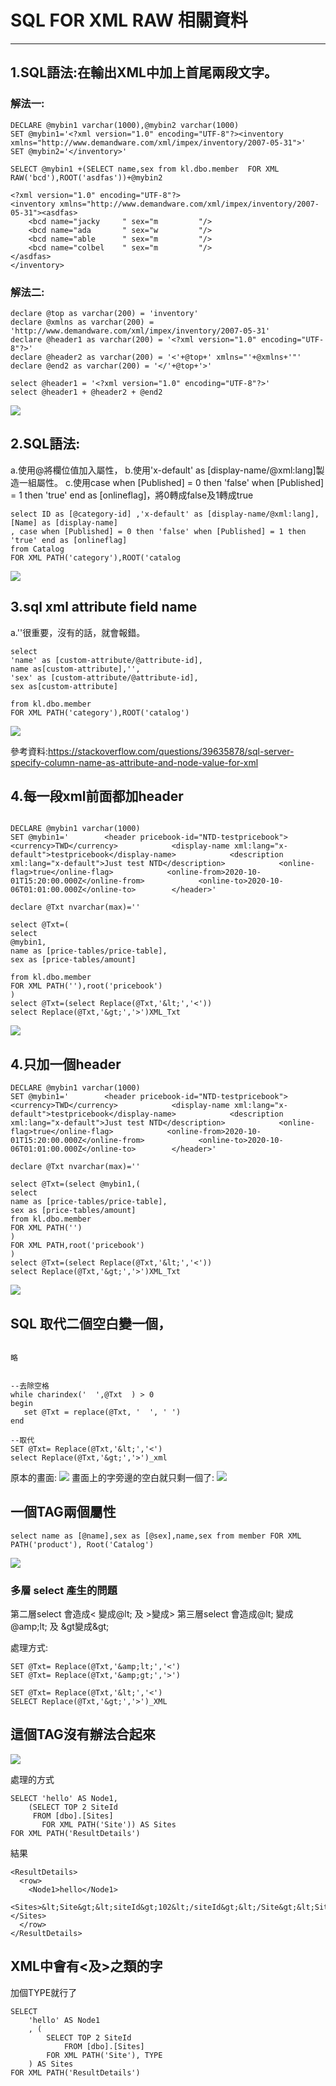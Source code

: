 # SQL FOR XML RAW 相關資料
---

## 1.SQL語法:在輸出XML中加上首尾兩段文字。
### 解法一:
```
DECLARE @mybin1 varchar(1000),@mybin2 varchar(1000)
SET @mybin1='<?xml version="1.0" encoding="UTF-8"?><inventory xmlns="http://www.demandware.com/xml/impex/inventory/2007-05-31">'
SET @mybin2='</inventory>'

SELECT @mybin1 +(SELECT name,sex from kl.dbo.member  FOR XML RAW('bcd'),ROOT('asdfas'))+@mybin2
```

```
<?xml version="1.0" encoding="UTF-8"?>
<inventory xmlns="http://www.demandware.com/xml/impex/inventory/2007-05-31"><asdfas>
    <bcd name="jacky     " sex="m         "/>
    <bcd name="ada       " sex="w         "/>
    <bcd name="able      " sex="m         "/>
    <bcd name="colbel    " sex="m         "/>
</asdfas>
</inventory>
```

### 解法二:
```
declare @top as varchar(200) = 'inventory'
declare @xmlns as varchar(200) = 'http://www.demandware.com/xml/impex/inventory/2007-05-31'
declare @header1 as varchar(200) = '<?xml version="1.0" encoding="UTF-8"?>'
declare @header2 as varchar(200) = '<'+@top+' xmlns="'+@xmlns+'"'
declare @end2 as varchar(200) = '</'+@top+'>'

select @header1 = '<?xml version="1.0" encoding="UTF-8"?>'
select @header1 + @header2 + @end2
```
![](https://i.imgur.com/ZSLv0mw.png)






## 2.SQL語法:
a.使用@將欄位值加入屬性，
b.使用'x-default' as [display-name/@xml:lang]製造一組屬性。
c.使用case when [Published] = 0 then 'false' when [Published] = 1 then 'true' end as [onlineflag]，將0轉成false及1轉成true
```
select ID as [@category-id] ,'x-default' as [display-name/@xml:lang], [Name] as [display-name]
, case when [Published] = 0 then 'false' when [Published] = 1 then 'true' end as [onlineflag]
from Catalog
FOR XML PATH('category'),ROOT('catalog
```

![](https://i.imgur.com/Tqhjxhi.png)


## 3.sql xml attribute field name
a.''很重要，沒有的話，就會報錯。

```
select 
'name' as [custom-attribute/@attribute-id],
name as[custom-attribute],'',
'sex' as [custom-attribute/@attribute-id],
sex as[custom-attribute] 

from kl.dbo.member
FOR XML PATH('category'),ROOT('catalog')
```
![](https://i.imgur.com/RMIwRuH.png)

參考資料:https://stackoverflow.com/questions/39635878/sql-server-specify-column-name-as-attribute-and-node-value-for-xml

## 4.每一段xml前面都加header
```

DECLARE @mybin1 varchar(1000)
SET @mybin1='        <header pricebook-id="NTD-testpricebook">            <currency>TWD</currency>            <display-name xml:lang="x-default">testpricebook</display-name>            <description xml:lang="x-default">Just test NTD</description>            <online-flag>true</online-flag>            <online-from>2020-10-01T15:20:00.000Z</online-from>            <online-to>2020-10-06T01:01:00.000Z</online-to>        </header>'

declare @Txt nvarchar(max)=''

select @Txt=(
select 
@mybin1,
name as [price-tables/price-table],
sex as [price-tables/amount]

from kl.dbo.member
FOR XML PATH(''),root('pricebook')
)
select @Txt=(select Replace(@Txt,'&lt;','<'))
select Replace(@Txt,'&gt;','>')XML_Txt
```
![](https://i.imgur.com/Z3Ur6Ng.png)


## 4.只加一個header
```
DECLARE @mybin1 varchar(1000)
SET @mybin1='        <header pricebook-id="NTD-testpricebook">            <currency>TWD</currency>            <display-name xml:lang="x-default">testpricebook</display-name>            <description xml:lang="x-default">Just test NTD</description>            <online-flag>true</online-flag>            <online-from>2020-10-01T15:20:00.000Z</online-from>            <online-to>2020-10-06T01:01:00.000Z</online-to>        </header>'

declare @Txt nvarchar(max)=''

select @Txt=(select @mybin1,(
select 
name as [price-tables/price-table],
sex as [price-tables/amount]
from kl.dbo.member
FOR XML PATH('')
)
FOR XML PATH,root('pricebook')
)
select @Txt=(select Replace(@Txt,'&lt;','<'))
select Replace(@Txt,'&gt;','>')XML_Txt
```
![](https://i.imgur.com/OmkMdwh.png)


## SQL 取代二個空白變一個，
```

略


--去除空格
while charindex('  ',@Txt  ) > 0
begin
   set @Txt = replace(@Txt, '  ', ' ')
end

--取代
SET @Txt= Replace(@Txt,'&lt;','<')
select Replace(@Txt,'&gt;','>')_xml
```
 
原本的畫面:
![](https://i.imgur.com/PSuBbuB.png)
畫面上的字旁邊的空白就只剩一個了:
![](https://i.imgur.com/5rjMx1h.png)

## 一個TAG兩個屬性
```
select name as [@name],sex as [@sex],name,sex from member FOR XML PATH('product'), Root('Catalog')
```
![](https://i.imgur.com/RXVjESd.png)


### 多層 select 產生的問題
第二層select 會造成< 變成@lt; 及 >變成&gt;
第三層select 會造成@lt; 變成@amp;lt; 及 &gt變成&amp;gt;

處理方式:
```
SET @Txt= Replace(@Txt,'&amp;lt;','<')
SET @Txt= Replace(@Txt,'&amp;gt;','>')

SET @Txt= Replace(@Txt,'&lt;','<')
SELECT Replace(@Txt,'&gt;','>')_XML
```

## 這個TAG沒有辦法合起來
![](https://i.imgur.com/tYI2kEz.png)

處理的方式
```
SELECT 'hello' AS Node1,    
    (SELECT TOP 2 SiteId
     FROM [dbo].[Sites]
       FOR XML PATH('Site')) AS Sites
FOR XML PATH('ResultDetails')
```
結果
```
<ResultDetails>
  <row>
    <Node1>hello</Node1>
    <Sites>&lt;Site&gt;&lt;siteId&gt;102&lt;/siteId&gt;&lt;/Site&gt;&lt;Site&gt;&lt;siteId&gt;1&lt;/siteId&gt;&lt;/Site&gt;</Sites>
  </row>
</ResultDetails>
```

## XML中會有&lt;及&gt;之類的字

加個TYPE就行了
```
SELECT
    'hello' AS Node1
    , (
        SELECT TOP 2 SiteId 
            FROM [dbo].[Sites] 
        FOR XML PATH('Site'), TYPE
    ) AS Sites 
FOR XML PATH('ResultDetails') 
```